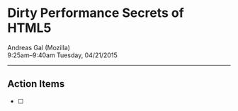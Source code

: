 # Dirty Performance Secrets of HTML5
Andreas Gal (Mozilla)  
9:25am–9:40am Tuesday, 04/21/2015  

---

## Action Items
* [ ]

